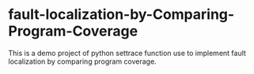 # fault-localization-by-Comparing-Program-Coverage
This is a demo project of python settrace function use to implement fault localization by comparing program coverage.

